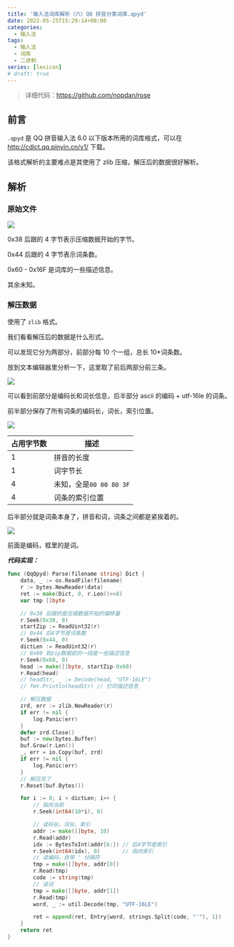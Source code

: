 ```yaml
---
title: '输入法词库解析（六）QQ 拼音分类词库.qpyd'
date: 2022-05-25T15:29:14+08:00
categories:
  - 输入法
tags:
  - 输入法
  - 词库
  - 二进制
series: [lexicon]
# draft: true
---
```


> 详细代码：<https://github.com/nopdan/rose>

## 前言

`.qpyd` 是 QQ 拼音输入法 6.0 以下版本所用的词库格式，可以在 <http://cdict.qq.pinyin.cn/v1/> 下载。

该格式解析的主要难点是其使用了 zlib 压缩，解压后的数据很好解析。

## 解析

### 原始文件

![](https://tucang.cc/api/image/show/b86501a86fa0ace3fa09f817a4c855cf)

0x38 后跟的 4 字节表示压缩数据开始的字节。

0x44 后跟的 4 字节表示词条数。

0x60 - 0x16F 是词库的一些描述信息。

其余未知。

### 解压数据

使用了 `zlib` 格式。

我们看看解压后的数据是什么形式。

可以发现它分为两部分，前部分每 10 个一组，总长 10\*词条数。

放到文本编辑器里分析一下，这里取了前后两部分前三条。

![](https://tucang.cc/api/image/show/5f653dd803e89fcca72f59eea9966b52)

可以看到前部分是编码长和词长信息，后半部分 ascii 的编码 + utf-16le 的词条。

前半部分保存了所有词条的编码长，词长，索引位置。

![](https://tucang.cc/api/image/show/ef9e706967a70db50a901d2f8ed69e6c)

| 占用字节数 | 描述                    |
| ---------- | ----------------------- |
| 1          | 拼音的长度              |
| 1          | 词字节长                |
| 4          | 未知，全是`00 00 80 3F` |
| 4          | 词条的索引位置          |

后半部分就是词条本身了，拼音和词，词条之间都是紧挨着的。

![](https://tucang.cc/api/image/show/78f1112a8bc8ef7ec681162e71ad2e2f)

前面是编码，框里的是词。

**_代码实现：_**

```go
func (QqQpyd) Parse(filename string) Dict {
    data, _ := os.ReadFile(filename)
    r := bytes.NewReader(data)
    ret := make(Dict, 0, r.Len()>>8)
    var tmp []byte

    // 0x38 后跟的是压缩数据开始的偏移量
    r.Seek(0x38, 0)
    startZip := ReadUint32(r)
    // 0x44 后4字节是词条数
    r.Seek(0x44, 0)
    dictLen := ReadUint32(r)
    // 0x60 到zip数据前的一段是一些描述信息
    r.Seek(0x60, 0)
    head := make([]byte, startZip-0x60)
    r.Read(head)
    // headStr, _ := Decode(head, "UTF-16LE")
    // fmt.Println(headStr) // 打印描述信息

    // 解压数据
    zrd, err := zlib.NewReader(r)
    if err != nil {
        log.Panic(err)
    }
    defer zrd.Close()
    buf := new(bytes.Buffer)
    buf.Grow(r.Len())
    _, err = io.Copy(buf, zrd)
    if err != nil {
        log.Panic(err)
    }
    // 解压完了
    r.Reset(buf.Bytes())

    for i := 0; i < dictLen; i++ {
        // 指向当前
        r.Seek(int64(10*i), 0)

        // 读码长、词长、索引
        addr := make([]byte, 10)
        r.Read(addr)
        idx := BytesToInt(addr[6:]) // 后4字节是索引
        r.Seek(int64(idx), 0)       // 指向索引
        // 读编码，自带 ' 分隔符
        tmp = make([]byte, addr[0])
        r.Read(tmp)
        code := string(tmp)
        // 读词
        tmp = make([]byte, addr[1])
        r.Read(tmp)
        word, _ := util.Decode(tmp, "UTF-16LE")

        ret = append(ret, Entry{word, strings.Split(code, "'"), 1})
    }
    return ret
}
```

